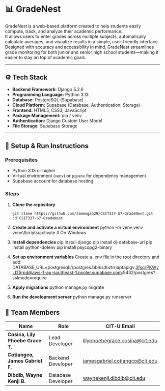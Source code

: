 # 📊 GradeNest

GradeNest is a web-based platform created to help students easily compute, track, and analyze their academic performance.  
It allows users to enter grades across multiple subjects, automatically calculate averages, and visualize results in a simple, user-friendly interface.  
Designed with accuracy and accessibility in mind, GradeNest streamlines grade monitoring for both junior and senior high school students—making it easier to stay on top of academic goals.

---

## ⚙️ Tech Stack

- **Backend Framework:** Django 5.2.6  
- **Programming Language:** Python 3.13  
- **Database:** PostgreSQL (Supabase)  
- **Cloud Platform:** Supabase (Database, Authentication, Storage)  
- **Frontend:** HTML5, CSS3, JavaScript  
- **Package Management:** pip / venv  
- **Authentication:** Django Custom User Model  
- **File Storage:** Supabase Storage  

---

## 🚀 Setup & Run Instructions

### Prerequisites
- Python 3.13 or higher  
- Virtual environment (`venv`) or `pipenv` for dependency management  
- Supabase account for database hosting

### Steps

1. **Clone the repository**
   ```bash
   git clone https://github.com/Jamesgab29/CSIT327-G7-GradeNest.git
   cd CSIT327-G7-GradeNest

2. **Create and activate a virtual environment**
   python -m venv venv
   venv\Scripts\activate       # On Windows

3. **Install dependencies**
   pip install django
   pip install dj-database-url
   pip install python-dotenv
   pip install psycopg2-binary

4. **Set up environment variables**
   Create a .env file in the root directory and add:
   DATABASE_URL=postgresql://postgres.bbnisdbztrriaptaplgv:3fsqrPKWyLI25rpd@aws-1-ap-southeast-1.pooler.supabase.com:5432/postgres?sslmode=require
   
5. **Apply migrations**
   python manage.py migrate

6. **Run the development server**
   python manage.py runserver

## 👥 Team Members
| Name                             | Role               | CIT-U Email                                                             |
| -------------------------------- | ------------------ | ----------------------------------------------------------------------- |
| **Cosina, Lily Phoebe Grace T.** | Lead Developer     | [lilyphoebegrace.cosina@cit.edu](mailto:lilyphoebegrace.cosina@cit.edu) |
| **Cotiangco, James Gabriel F.**  | Backend Developer  | [jamesgabriel.cotiangco@cit.edu](mailto:jamesgabriel.cotiangco@cit.edu) |
| **Dibdib, Wayne Kenji B.**       | Database Developer | [waynekenji.dibdib@cit.edu](mailto:waynekenji.dibdib@cit.edu)           |